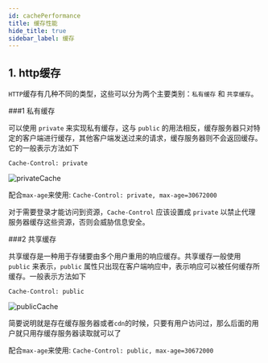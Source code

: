 ```yaml
---
id: cachePerformance
title: 缓存性能
hide_title: true
sidebar_label: 缓存
---
```


## 1. http缓存

`HTTP`缓存有几种不同的类型，这些可以分为两个主要类别：`私有缓存` 和 `共享缓存`。

###1 私有缓存

可以使用 `private` 来实现私有缓存，这与 `public` 的用法相反，缓存服务器只对特定的客户端进行缓存，其他客户端发送过来的请求，缓存服务器则不会返回缓存。它的一般表示方法如下

```
Cache-Control: private
```

![privateCache](/img/privateCache.png)

<div class='success'>

配合`max-age`来使用: `Cache-Control: private, max-age=30672000`

</div>

<div class='warning'>

对于需要登录才能访问到资源，`Cache-Control` 应该设置成 `private` 以禁止代理服务器缓存这些资源，否则会威胁信息安全。

</div>

###2 共享缓存

共享缓存是一种用于存储要由多个用户重用的响应缓存。共享缓存一般使用 `public` 来表示，`public` 属性只出现在客户端响应中，表示响应可以被任何缓存所缓存。一般表示方法如下

```
Cache-Control: public
```

![publicCache](/img/publicCache.png)

<div class='success'>

简要说明就是存在缓存服务器或者`cdn`的时候，只要有用户访问过，那么后面的用户就只用存缓存服务器读取就可以了

配合`max-age`来使用: `Cache-Control: public, max-age=30672000`

</div>
